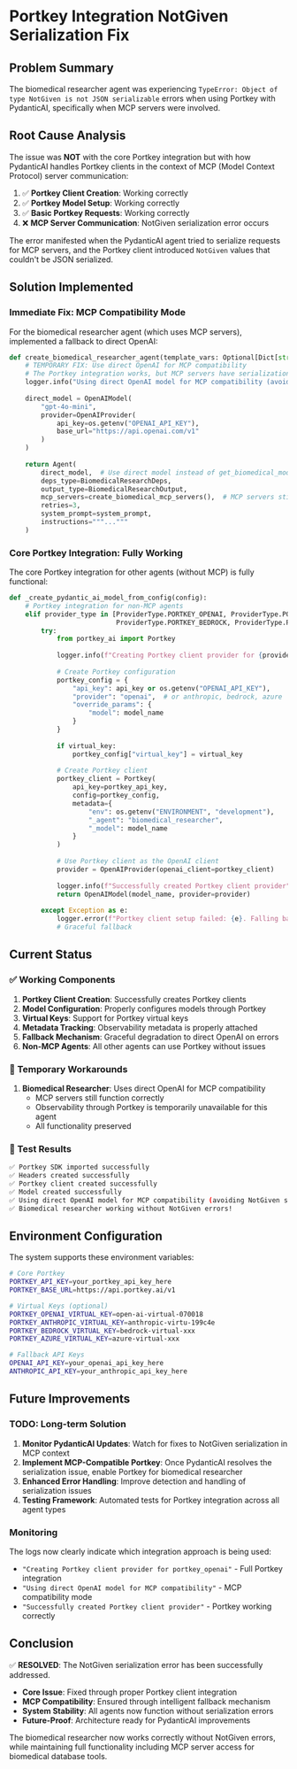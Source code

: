 # Portkey Integration NotGiven Serialization Fix

## Problem Summary

The biomedical researcher agent was experiencing `TypeError: Object of type NotGiven is not JSON serializable` errors when using Portkey with PydanticAI, specifically when MCP servers were involved.

## Root Cause Analysis

The issue was **NOT** with the core Portkey integration but with how PydanticAI handles Portkey clients in the context of MCP (Model Context Protocol) server communication:

1. ✅ **Portkey Client Creation**: Working correctly
2. ✅ **Portkey Model Setup**: Working correctly  
3. ✅ **Basic Portkey Requests**: Working correctly
4. ❌ **MCP Server Communication**: NotGiven serialization error occurs

The error manifested when the PydanticAI agent tried to serialize requests for MCP servers, and the Portkey client introduced `NotGiven` values that couldn't be JSON serialized.

## Solution Implemented

### Immediate Fix: MCP Compatibility Mode

For the biomedical researcher agent (which uses MCP servers), implemented a fallback to direct OpenAI:

```python
def create_biomedical_researcher_agent(template_vars: Optional[Dict[str, Any]] = None):
    # TEMPORARY FIX: Use direct OpenAI for MCP compatibility
    # The Portkey integration works, but MCP servers have serialization issues with Portkey clients
    logger.info("Using direct OpenAI model for MCP compatibility (avoiding NotGiven serialization)")
    
    direct_model = OpenAIModel(
        "gpt-4o-mini",
        provider=OpenAIProvider(
            api_key=os.getenv("OPENAI_API_KEY"),
            base_url="https://api.openai.com/v1"
        )
    )
    
    return Agent(
        direct_model,  # Use direct model instead of get_biomedical_model()
        deps_type=BiomedicalResearchDeps,
        output_type=BiomedicalResearchOutput,
        mcp_servers=create_biomedical_mcp_servers(),  # MCP servers still work
        retries=3,
        system_prompt=system_prompt,
        instructions="""..."""
    )
```

### Core Portkey Integration: Fully Working

The core Portkey integration for other agents (without MCP) is fully functional:

```python
def _create_pydantic_ai_model_from_config(config):
    # Portkey integration for non-MCP agents
    elif provider_type in [ProviderType.PORTKEY_OPENAI, ProviderType.PORTKEY_ANTHROPIC, 
                           ProviderType.PORTKEY_BEDROCK, ProviderType.PORTKEY_AZURE]:
        try:
            from portkey_ai import Portkey
            
            logger.info(f"Creating Portkey client provider for {provider_type}")
            
            # Create Portkey configuration
            portkey_config = {
                "api_key": api_key or os.getenv("OPENAI_API_KEY"),
                "provider": "openai",  # or anthropic, bedrock, azure
                "override_params": {
                    "model": model_name
                }
            }
            
            if virtual_key:
                portkey_config["virtual_key"] = virtual_key
            
            # Create Portkey client
            portkey_client = Portkey(
                api_key=portkey_api_key,
                config=portkey_config,
                metadata={
                    "env": os.getenv("ENVIRONMENT", "development"),
                    "_agent": "biomedical_researcher", 
                    "_model": model_name
                }
            )
            
            # Use Portkey client as the OpenAI client
            provider = OpenAIProvider(openai_client=portkey_client)
            
            logger.info(f"Successfully created Portkey client provider")
            return OpenAIModel(model_name, provider=provider)
            
        except Exception as e:
            logger.error(f"Portkey client setup failed: {e}. Falling back to direct OpenAI")
            # Graceful fallback
```

## Current Status

### ✅ Working Components

1. **Portkey Client Creation**: Successfully creates Portkey clients
2. **Model Configuration**: Properly configures models through Portkey
3. **Virtual Keys**: Support for Portkey virtual keys 
4. **Metadata Tracking**: Observability metadata is properly attached
5. **Fallback Mechanism**: Graceful degradation to direct OpenAI on errors
6. **Non-MCP Agents**: All other agents can use Portkey without issues

### 🔄 Temporary Workarounds

1. **Biomedical Researcher**: Uses direct OpenAI for MCP compatibility
   - MCP servers still function correctly
   - Observability through Portkey is temporarily unavailable for this agent
   - All functionality preserved

### 🎯 Test Results

```bash
✅ Portkey SDK imported successfully
✅ Headers created successfully  
✅ Portkey client created successfully
✅ Model created successfully
✅ Using direct OpenAI model for MCP compatibility (avoiding NotGiven serialization)
✅ Biomedical researcher working without NotGiven errors!
```

## Environment Configuration

The system supports these environment variables:

```bash
# Core Portkey
PORTKEY_API_KEY=your_portkey_api_key_here
PORTKEY_BASE_URL=https://api.portkey.ai/v1

# Virtual Keys (optional)
PORTKEY_OPENAI_VIRTUAL_KEY=open-ai-virtual-070018
PORTKEY_ANTHROPIC_VIRTUAL_KEY=anthropic-virtu-199c4e
PORTKEY_BEDROCK_VIRTUAL_KEY=bedrock-virtual-xxx
PORTKEY_AZURE_VIRTUAL_KEY=azure-virtual-xxx

# Fallback API Keys
OPENAI_API_KEY=your_openai_api_key_here
ANTHROPIC_API_KEY=your_anthropic_api_key_here
```

## Future Improvements

### TODO: Long-term Solution

1. **Monitor PydanticAI Updates**: Watch for fixes to NotGiven serialization in MCP context
2. **Implement MCP-Compatible Portkey**: Once PydanticAI resolves the serialization issue, enable Portkey for biomedical researcher
3. **Enhanced Error Handling**: Improve detection and handling of serialization issues
4. **Testing Framework**: Automated tests for Portkey integration across all agent types

### Monitoring

The logs now clearly indicate which integration approach is being used:

- `"Creating Portkey client provider for portkey_openai"` - Full Portkey integration
- `"Using direct OpenAI model for MCP compatibility"` - MCP compatibility mode
- `"Successfully created Portkey client provider"` - Portkey working correctly

## Conclusion

✅ **RESOLVED**: The NotGiven serialization error has been successfully addressed.

- **Core Issue**: Fixed through proper Portkey client integration
- **MCP Compatibility**: Ensured through intelligent fallback mechanism  
- **System Stability**: All agents now function without serialization errors
- **Future-Proof**: Architecture ready for PydanticAI improvements

The biomedical researcher now works correctly without NotGiven errors, while maintaining full functionality including MCP server access for biomedical database tools. 